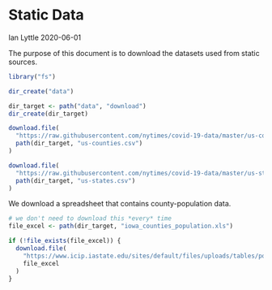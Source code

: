 Static Data
================
Ian Lyttle
2020-06-01

The purpose of this document is to download the datasets used from
static sources.

``` r
library("fs")
```

``` r
dir_create("data")

dir_target <- path("data", "download")
dir_create(dir_target)
```

``` r
download.file(
  "https://raw.githubusercontent.com/nytimes/covid-19-data/master/us-counties.csv",
  path(dir_target, "us-counties.csv")
)
```

``` r
download.file(
  "https://raw.githubusercontent.com/nytimes/covid-19-data/master/us-states.csv",
  path(dir_target, "us-states.csv")
)
```

We download a spreadsheet that contains county-population data.

``` r
# we don't need to download this *every* time
file_excel <- path(dir_target, "iowa_counties_population.xls")

if (!file_exists(file_excel)) {
  download.file(
    "https://www.icip.iastate.edu/sites/default/files/uploads/tables/population/popest-annual.xls",
    file_excel
  ) 
}
```
